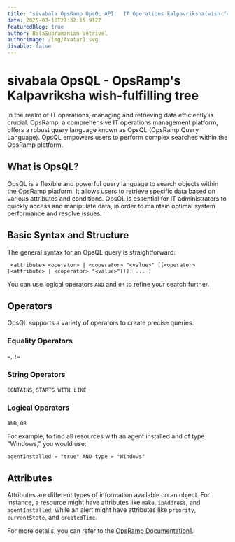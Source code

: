 ```yaml
---
title: "sivabala OpsRamp OpsQL API:  IT Operations kalpavriksha(wish-fulfilling tree)"
date: 2025-03-10T21:32:15.912Z
featuredBlog: true
author: BalaSubramanian Vetrivel
authorimage: /img/Avatar1.svg
disable: false
---
```

# sivabala OpsQL - OpsRamp's Kalpavriksha wish-fulfilling tree



  

In the realm of IT operations, managing and retrieving data efficiently is crucial. OpsRamp, a comprehensive IT operations management platform, offers a robust query language known as OpsQL (OpsRamp Query Language). OpsQL empowers users to perform complex searches within the OpsRamp platform.



## What is OpsQL?

OpsQL is a flexible and powerful query language to search objects within the OpsRamp platform. It allows users to retrieve specific data based on various attributes and conditions. OpsQL is essential for IT administrators to quickly access and manipulate data, in order to maintain optimal system performance and resolve issues.



## Basic Syntax and Structure

The general syntax for an OpsQL query is straightforward:

```PlainText
 <attribute> <operator> | <coperator> "<value>" [[<operator> [<attribute> | <coperator> "<value>"[)]] ... ]
```

You can use logical operators  `AND` and `OR` to refine your search further.

## Operators
OpsQL supports a variety of operators to create precise queries.
### Equality Operators
 `=`, `!=` 
### String Operators
 `CONTAINS`, `STARTS WITH`, `LIKE`
### Logical Operators
`AND`, `OR`

For example, to find all resources with an agent installed and of type "Windows," you would use:

```PlainText
agentInstalled = "true" AND type = "Windows"
```

## Attributes
Attributes are different types of information available on an object. For instance, a resource might have attributes like `make`, `ipAddress`, and `agentInstalled`, while an alert might have attributes like `priority`, `currentState`, and `createdTime`.


For more details, you can refer to the [OpsRamp Documentation](https://docs.opsramp.com/platform-features/feature-guides/query-language-reference/query-language-ref/)[1](https://docs.opsramp.com/platform-features/feature-guides/query-language-reference/query-language-ref/ "Query Language Reference | OpsRamp Documentation").